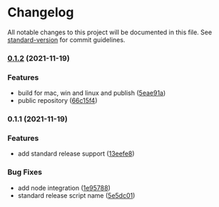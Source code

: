 # Changelog

All notable changes to this project will be documented in this file. See [standard-version](https://github.com/conventional-changelog/standard-version) for commit guidelines.

### [0.1.2](https://github.com/victorlopezalonso/vue3-electron/compare/v0.1.1...v0.1.2) (2021-11-19)


### Features

* build for mac, win and linux and publish ([5eae91a](https://github.com/victorlopezalonso/vue3-electron/commit/5eae91a46c5067a4d4ee4b40cca0ac7a44245128))
* public repository ([66c15f4](https://github.com/victorlopezalonso/vue3-electron/commit/66c15f45413e5f56dc3ed629c696f9765755bb2c))

### 0.1.1 (2021-11-19)


### Features

* add standard release support ([13eefe8](https://github.com/victorlopezalonso/vue3-electron/commit/13eefe81729b3716fbc6ce2070a0a955585e699a))


### Bug Fixes

* add node integration ([1e95788](https://github.com/victorlopezalonso/vue3-electron/commit/1e95788b118dc46ba85aa3d5d814e637327bfceb))
* standard release script name ([5e5dc01](https://github.com/victorlopezalonso/vue3-electron/commit/5e5dc0165813b6cdf8bcd939d156d6a6265eb9c9))
